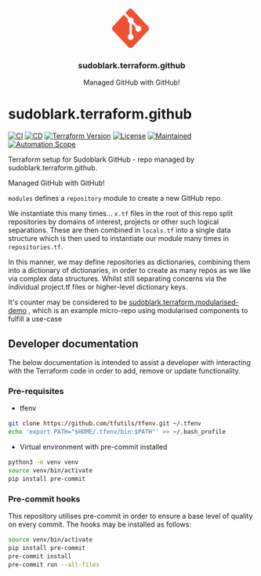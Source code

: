 <!-- PROJECT LOGO -->
<br />
<div align="center">
  <a href="https://github.com/sudoblark/sudoblark.terraform.github">
    <img src="docs/logo.png" alt="Logo" width="80" height="80">
  </a>

<h3 align="center">sudoblark.terraform.github</h3>

  <p align="center">
    Managed GitHub with GitHub!
  </p>
</div>


# sudoblark.terraform.github
[![CI](https://github.com/sudoblark/sudoblark.terraform.github/actions/workflows/commit-to-pr.yaml/badge.svg)](https://github.com/sudoblark/sudoblark.terraform.github/actions/workflows/commit-to-pr.yaml)
[![CD](https://github.com/sudoblark/sudoblark.terraform.github/actions/workflows/apply.yaml/badge.svg)](https://github.com/sudoblark/sudoblark.terraform.github/actions/workflows/apply.yaml)
[![Terraform Version](https://img.shields.io/badge/Terraform-1.7%2B-blueviolet?logo=terraform)](https://developer.hashicorp.com/terraform/)
[![License](https://img.shields.io/github/license/sudoblark/sudoblark.terraform.github)](https://github.com/sudoblark/sudoblark.terraform.github/blob/main/LICENSE.txt)
[![Maintained](https://img.shields.io/maintenance/yes/2025)](https://github.com/sudoblark/sudoblark.terraform.github)
[![Automation Scope](https://img.shields.io/badge/Scope-GitHub%2FOrg%20Management-blue)](https://github.com/sudoblark/sudoblark.terraform.github)

Terraform setup for Sudoblark GitHub - repo managed by sudoblark.terraform.github.

Managed GitHub with GitHub!

`modules` defines a `repository` module to create a new GitHub repo.

We instantiate this many times... `x.tf` files in the root of this repo split repositories by domains of interest,
projects or other such logical separations. These are then combined in `locals.tf` into a single data
structure which is then used to instantiate our module many times in `repositories.tf`.

In this manner, we may define repositories as dictionaries, combining them into a dictionary of dictionaries,
in order to create as many repos as we like via complex data structures. Whilst still separating concerns
via the individual project.tf files or higher-level dictionary keys.

It's counter may be considered to be [sudoblark.terraform.modularised-demo](https://github.com/sudoblark/sudoblark.terraform.modularised-demo) , which is an example micro-repo using modularised components to fulfill a use-case

## Developer documentation
The below documentation is intended to assist a developer with interacting with the Terraform code in order to add,
remove or update functionality.

### Pre-requisites
* tfenv
```sh
git clone https://github.com/tfutils/tfenv.git ~/.tfenv
echo 'export PATH="$HOME/.tfenv/bin:$PATH"' >> ~/.bash_profile
```

* Virtual environment with pre-commit installed

```sh
python3 -m venv venv
source venv/bin/activate
pip install pre-commit
```
### Pre-commit hooks
This repository utilises pre-commit in order to ensure a base level of quality on every commit. The hooks
may be installed as follows:

```sh
source venv/bin/activate
pip install pre-commit
pre-commit install
pre-commit run --all-files
```
